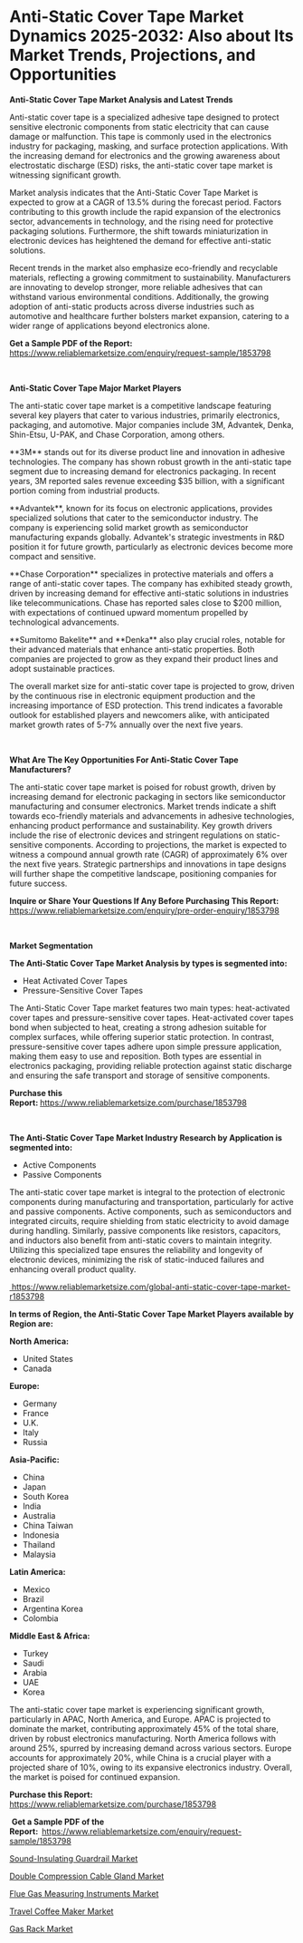 <p><h1>Anti-Static Cover Tape Market Dynamics 2025-2032: Also about Its Market Trends, Projections, and Opportunities</h1></p><p><strong>Anti-Static Cover Tape Market Analysis and Latest Trends</strong></p>
<p><p>Anti-static cover tape is a specialized adhesive tape designed to protect sensitive electronic components from static electricity that can cause damage or malfunction. This tape is commonly used in the electronics industry for packaging, masking, and surface protection applications. With the increasing demand for electronics and the growing awareness about electrostatic discharge (ESD) risks, the anti-static cover tape market is witnessing significant growth.</p><p>Market analysis indicates that the Anti-Static Cover Tape Market is expected to grow at a CAGR of 13.5% during the forecast period. Factors contributing to this growth include the rapid expansion of the electronics sector, advancements in technology, and the rising need for protective packaging solutions. Furthermore, the shift towards miniaturization in electronic devices has heightened the demand for effective anti-static solutions.</p><p>Recent trends in the market also emphasize eco-friendly and recyclable materials, reflecting a growing commitment to sustainability. Manufacturers are innovating to develop stronger, more reliable adhesives that can withstand various environmental conditions. Additionally, the growing adoption of anti-static products across diverse industries such as automotive and healthcare further bolsters market expansion, catering to a wider range of applications beyond electronics alone.</p></p>
<p><strong>Get a Sample PDF of the Report:&nbsp;</strong> <a href="https://www.reliablemarketsize.com/enquiry/request-sample/1853798?utm_campaign=1991&utm_medium=2&utm_source=Github&utm_content=ia&utm_term=08012025&utm_id=anti-static-cover-tape">https://www.reliablemarketsize.com/enquiry/request-sample/1853798</a></p>
<p>&nbsp;</p>
<p><strong>Anti-Static Cover Tape Major Market Players</strong></p>
<p><p>The anti-static cover tape market is a competitive landscape featuring several key players that cater to various industries, primarily electronics, packaging, and automotive. Major companies include 3M, Advantek, Denka, Shin-Etsu, U-PAK, and Chase Corporation, among others.</p><p>**3M** stands out for its diverse product line and innovation in adhesive technologies. The company has shown robust growth in the anti-static tape segment due to increasing demand for electronics packaging. In recent years, 3M reported sales revenue exceeding $35 billion, with a significant portion coming from industrial products.</p><p>**Advantek**, known for its focus on electronic applications, provides specialized solutions that cater to the semiconductor industry. The company is experiencing solid market growth as semiconductor manufacturing expands globally. Advantek's strategic investments in R&D position it for future growth, particularly as electronic devices become more compact and sensitive.</p><p>**Chase Corporation** specializes in protective materials and offers a range of anti-static cover tapes. The company has exhibited steady growth, driven by increasing demand for effective anti-static solutions in industries like telecommunications. Chase has reported sales close to $200 million, with expectations of continued upward momentum propelled by technological advancements.</p><p>**Sumitomo Bakelite** and **Denka** also play crucial roles, notable for their advanced materials that enhance anti-static properties. Both companies are projected to grow as they expand their product lines and adopt sustainable practices.</p><p>The overall market size for anti-static cover tape is projected to grow, driven by the continuous rise in electronic equipment production and the increasing importance of ESD protection. This trend indicates a favorable outlook for established players and newcomers alike, with anticipated market growth rates of 5-7% annually over the next five years.</p></p>
<p>&nbsp;</p>
<p><strong>What Are The Key Opportunities For Anti-Static Cover Tape Manufacturers?</strong></p>
<p><p>The anti-static cover tape market is poised for robust growth, driven by increasing demand for electronic packaging in sectors like semiconductor manufacturing and consumer electronics. Market trends indicate a shift towards eco-friendly materials and advancements in adhesive technologies, enhancing product performance and sustainability. Key growth drivers include the rise of electronic devices and stringent regulations on static-sensitive components. According to projections, the market is expected to witness a compound annual growth rate (CAGR) of approximately 6% over the next five years. Strategic partnerships and innovations in tape designs will further shape the competitive landscape, positioning companies for future success.</p></p>
<p><strong>Inquire or Share Your Questions If Any Before Purchasing This Report:</strong> <a href="https://www.reliablemarketsize.com/enquiry/pre-order-enquiry/1853798?utm_campaign=1991&utm_medium=2&utm_source=Github&utm_content=ia&utm_term=08012025&utm_id=anti-static-cover-tape">https://www.reliablemarketsize.com/enquiry/pre-order-enquiry/1853798</a></p>
<p>&nbsp;</p>
<p><strong>Market Segmentation</strong></p>
<p><strong>The Anti-Static Cover Tape Market Analysis by types is segmented into:</strong></p>
<p><ul><li>Heat Activated Cover Tapes</li><li>Pressure-Sensitive Cover Tapes</li></ul></p>
<p><p>The Anti-Static Cover Tape market features two main types: heat-activated cover tapes and pressure-sensitive cover tapes. Heat-activated cover tapes bond when subjected to heat, creating a strong adhesion suitable for complex surfaces, while offering superior static protection. In contrast, pressure-sensitive cover tapes adhere upon simple pressure application, making them easy to use and reposition. Both types are essential in electronics packaging, providing reliable protection against static discharge and ensuring the safe transport and storage of sensitive components.</p></p>
<p><strong>Purchase this Report:&nbsp;</strong><a href="https://www.reliablemarketsize.com/purchase/1853798?utm_campaign=1991&utm_medium=2&utm_source=Github&utm_content=ia&utm_term=08012025&utm_id=anti-static-cover-tape">https://www.reliablemarketsize.com/purchase/1853798</a></p>
<p>&nbsp;</p>
<p><strong>The Anti-Static Cover Tape Market Industry Research by Application is segmented into:</strong></p>
<p><ul><li>Active Components</li><li>Passive Components</li></ul></p>
<p><p>The anti-static cover tape market is integral to the protection of electronic components during manufacturing and transportation, particularly for active and passive components. Active components, such as semiconductors and integrated circuits, require shielding from static electricity to avoid damage during handling. Similarly, passive components like resistors, capacitors, and inductors also benefit from anti-static covers to maintain integrity. Utilizing this specialized tape ensures the reliability and longevity of electronic devices, minimizing the risk of static-induced failures and enhancing overall product quality.</p></p>
<p><a href="https://www.reliablemarketsize.com/global-anti-static-cover-tape-market-r1853798?utm_campaign=1991&utm_medium=2&utm_source=Github&utm_content=ia&utm_term=08012025&utm_id=anti-static-cover-tape">&nbsp;https://www.reliablemarketsize.com/global-anti-static-cover-tape-market-r1853798</a></p>
<p><strong>In terms of Region, the Anti-Static Cover Tape Market Players available by Region are:</strong></p>
<p>
    <p> <strong> North America: </strong>
        <ul>
            <li>United States</li>
            <li>Canada</li>
        </ul>
        </p> 
    <p> <strong> Europe: </strong>
        <ul>
            <li>Germany</li>
            <li>France</li>
            <li>U.K.</li>
            <li>Italy</li>
            <li>Russia</li>
        </ul>
        </p> 
    <p> <strong> Asia-Pacific: </strong>
        <ul>
            <li>China</li>
            <li>Japan</li>
            <li>South Korea</li>
            <li>India</li>
            <li>Australia</li>
            <li>China Taiwan</li>
            <li>Indonesia</li>
            <li>Thailand</li>
            <li>Malaysia</li>
        </ul>
        </p> 
    <p> <strong> Latin America: </strong>
        <ul>
            <li>Mexico</li>
            <li>Brazil</li>
            <li>Argentina Korea</li>
            <li>Colombia</li>
        </ul>
        </p> 
    <p> <strong> Middle East & Africa: </strong>
        <ul>
            <li>Turkey</li>
            <li>Saudi</li>
            <li>Arabia</li>
            <li>UAE</li>
            <li>Korea</li>
        </ul>
    </p>
    </p>
<p><p>The anti-static cover tape market is experiencing significant growth, particularly in APAC, North America, and Europe. APAC is projected to dominate the market, contributing approximately 45% of the total share, driven by robust electronics manufacturing. North America follows with around 25%, spurred by increasing demand across various sectors. Europe accounts for approximately 20%, while China is a crucial player with a projected share of 10%, owing to its expansive electronics industry. Overall, the market is poised for continued expansion.</p></p>
<p><strong>Purchase this Report: </strong><a href="https://www.reliablemarketsize.com/purchase/1853798?utm_campaign=1991&utm_medium=2&utm_source=Github&utm_content=ia&utm_term=08012025&utm_id=anti-static-cover-tape">https://www.reliablemarketsize.com/purchase/1853798</a></p>
<p>&nbsp;<strong>Get a Sample PDF of the Report:&nbsp;&nbsp;</strong><a href="https://www.reliablemarketsize.com/enquiry/request-sample/1853798?utm_campaign=1991&utm_medium=2&utm_source=Github&utm_content=ia&utm_term=08012025&utm_id=anti-static-cover-tape">https://www.reliablemarketsize.com/enquiry/request-sample/1853798</a></p>
<p><strong></strong></p>
<p><p><a href="https://github.com/YashRP12/Market-Research-Report-List-6/blob/main/sound-insulating-guardrail-market.md?utm_campaign=1991&utm_medium=2&utm_source=Github&utm_content=ia&utm_term=08012025&utm_id=anti-static-cover-tape">Sound-Insulating Guardrail Market</a></p><p><a href="https://www.linkedin.com/pulse/double-compression-cable-gland-market-tracking-sales-employment-wsvbe?utm_campaign=1991&utm_medium=2&utm_source=Github&utm_content=ia&utm_term=08012025&utm_id=anti-static-cover-tape">Double Compression Cable Gland Market</a></p><p><a href="https://www.linkedin.com/pulse/flue-gas-measuring-instruments-market-analysis-2025--4uy3e?utm_campaign=1991&utm_medium=2&utm_source=Github&utm_content=ia&utm_term=08012025&utm_id=anti-static-cover-tape">Flue Gas Measuring Instruments Market</a></p><p><a href="https://www.linkedin.com/pulse/thorough-competitor-analysis-travel-coffee-maker-market-2025-2032-lhtpe?utm_campaign=1991&utm_medium=2&utm_source=Github&utm_content=ia&utm_term=08012025&utm_id=anti-static-cover-tape">Travel Coffee Maker Market</a></p><p><a href="https://www.linkedin.com/pulse/comprehensive-growth-insights-gas-rack-market-expected-cagr-12-tqyre?utm_campaign=1991&utm_medium=2&utm_source=Github&utm_content=ia&utm_term=08012025&utm_id=anti-static-cover-tape">Gas Rack Market</a></p></p>